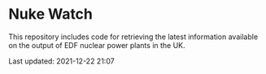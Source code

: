 # Nuke Watch

This repository includes code for retrieving the latest information available on the output of EDF nuclear power plants in the UK.

Last updated: 2021-12-22 21:07